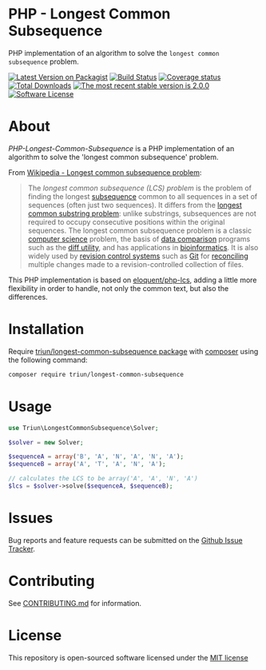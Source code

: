 PHP - Longest Common Subsequence
================================

PHP implementation of an algorithm to solve the `longest common subsequence` problem.

[![Latest Version on Packagist][ico-version]][link-packagist]
[![Build Status][ico-travis]][link-travis]
[![Coverage status][ico-codecov]][link-codecov]
[![Total Downloads][ico-downloads]][link-downloads]
[![The most recent stable version is 2.0.0][ico-semver]][link-semver]
[![Software License][ico-license]](LICENSE.md)

# About

*PHP-Longest-Common-Subsequence* is a PHP implementation of an algorithm to solve the 'longest common subsequence' problem.

From [Wikipedia - Longest common subsequence problem](https://en.wikipedia.org/wiki/Longest_common_subsequence_problem):

> The *longest common subsequence (LCS) problem* is the problem of finding the longest
> [subsequence](https://en.wikipedia.org/wiki/Subsequence) common to all sequences in a set of sequences
> (often just two sequences). It differs from the
> [longest common substring problem](https://en.wikipedia.org/wiki/Longest_common_substring_problem): unlike substrings,
> subsequences are not required to occupy consecutive positions within the original sequences. The longest common
> subsequence problem is a classic [computer science](https://en.wikipedia.org/wiki/Computer_science) problem, the
> basis of [data comparison](https://en.wikipedia.org/wiki/Data_comparison) programs such as the
> [diff utility](https://en.wikipedia.org/wiki/Diff_utility), and has applications in
> [bioinformatics](https://en.wikipedia.org/wiki/Bioinformatics). It is also widely used by
> [revision control systems](https://en.wikipedia.org/wiki/Revision_control) such as
> [Git](https://en.wikipedia.org/wiki/Git_(software)) for
> [reconciling](https://en.wikipedia.org/wiki/Merge_(revision_control)) multiple changes made to a revision-controlled
> collection of files.

This PHP implementation is based on [eloquent/php-lcs](https://github.com/eloquent/php-lcs), adding a little more
flexibility in order to handle, not only the common text, but also the differences.

# Installation

Require [triun/longest-common-subsequence package](https://packagist.org/packages/triun/longest-common-subsequence) with [composer](http://getcomposer.org/)
using the following command:

```bash
composer require triun/longest-common-subsequence
```

# Usage

```php
use Triun\LongestCommonSubsequence\Solver;

$solver = new Solver;

$sequenceA = array('B', 'A', 'N', 'A', 'N', 'A');
$sequenceB = array('A', 'T', 'A', 'N', 'A');

// calculates the LCS to be array('A', 'A', 'N', 'A')
$lcs = $solver->solve($sequenceA, $sequenceB);
```

# Issues
   
Bug reports and feature requests can be submitted on the
[Github Issue Tracker](https://github.com/Triun/PHP-Longest-Common-Subsequence/issues).

# Contributing

See [CONTRIBUTING.md](CONTRIBUTING.md) for information.

# License

This repository is open-sourced software licensed under the [MIT license](http://opensource.org/licenses/MIT)

<!-- References -->

[ico-version]: https://img.shields.io/packagist/v/triun/longest-common-subsequence.svg "Stable version"
[ico-pre-release]: https://img.shields.io/packagist/vpre/triun/longest-common-subsequence.svg "Pre release version"
[ico-license]: https://img.shields.io/badge/license-MIT-brightgreen.svg?style=flat-square
[ico-travis]: https://travis-ci.org/Triun/PHP-Longest-Common-Subsequence.svg?branch=master
[ico-code-quality]: https://img.shields.io/scrutinizer/g/triun/longest-common-subsequence.svg?style=flat-square
[ico-downloads]: https://img.shields.io/packagist/dt/triun/longest-common-subsequence.svg?style=flat-square
[ico-unstable]: https://poser.pugx.org/triun/longest-common-subsequence/v/unstable
[ico-coveralls]: https://coveralls.io/repos/github/Triun/PHP-Longest-Common-Subsequence/badge.svg?branch=master "Current test coverage for the develop branch"
[ico-codecov]: https://codecov.io/gh/Triun/PHP-Longest-Common-Subsequence/branch/master/graph/badge.svg
[ico-semver]: http://img.shields.io/:semver-2.0.0-brightgreen.svg "This project uses semantic versioning"
[ico-php-v]: https://img.shields.io/packagist/php-v/triun/longest-common-subsequence.svg

[link-packagist]: https://packagist.org/packages/triun/longest-common-subsequence
[link-travis]: https://travis-ci.org/Triun/PHP-Longest-Common-Subsequence
[link-downloads]: https://packagist.org/packages/triun/longest-common-subsequence
[link-author]: https://github.com/triun
[link-coveralls]: https://coveralls.io/github/Triun/PHP-Longest-Common-Subsequence?branch=master
[link-codecov]: https://codecov.io/gh/Triun/PHP-Longest-Common-Subsequence
[link-semver]: http://semver.org/
